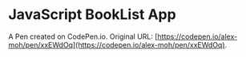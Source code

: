 # JavaScript BookList App

A Pen created on CodePen.io. Original URL: [https://codepen.io/alex-moh/pen/xxEWdOq](https://codepen.io/alex-moh/pen/xxEWdOq).


